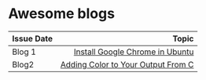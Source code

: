 # Awesome blogs

| Issue Date      |    Topic    |
| :---            |     ----:   |
| Blog 1          | [Install Google Chrome in Ubuntu](https://medium.com/@selvarajk/how-to-install-google-chrome-in-ubuntu-20-04-74326d29d1a5) |
| Blog2           | [Adding Color to Your Output From C](https://medium.com/@selvarajk/adding-color-to-your-output-from-c-58f1a4dc4e75) |
